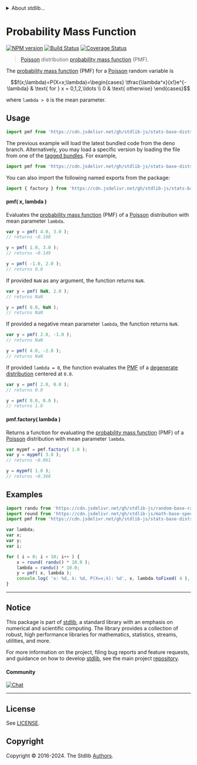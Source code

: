 <!--

@license Apache-2.0

Copyright (c) 2018 The Stdlib Authors.

Licensed under the Apache License, Version 2.0 (the "License");
you may not use this file except in compliance with the License.
You may obtain a copy of the License at

   http://www.apache.org/licenses/LICENSE-2.0

Unless required by applicable law or agreed to in writing, software
distributed under the License is distributed on an "AS IS" BASIS,
WITHOUT WARRANTIES OR CONDITIONS OF ANY KIND, either express or implied.
See the License for the specific language governing permissions and
limitations under the License.

-->


<details>
  <summary>
    About stdlib...
  </summary>
  <p>We believe in a future in which the web is a preferred environment for numerical computation. To help realize this future, we've built stdlib. stdlib is a standard library, with an emphasis on numerical and scientific computation, written in JavaScript (and C) for execution in browsers and in Node.js.</p>
  <p>The library is fully decomposable, being architected in such a way that you can swap out and mix and match APIs and functionality to cater to your exact preferences and use cases.</p>
  <p>When you use stdlib, you can be absolutely certain that you are using the most thorough, rigorous, well-written, studied, documented, tested, measured, and high-quality code out there.</p>
  <p>To join us in bringing numerical computing to the web, get started by checking us out on <a href="https://github.com/stdlib-js/stdlib">GitHub</a>, and please consider <a href="https://opencollective.com/stdlib">financially supporting stdlib</a>. We greatly appreciate your continued support!</p>
</details>

# Probability Mass Function

[![NPM version][npm-image]][npm-url] [![Build Status][test-image]][test-url] [![Coverage Status][coverage-image]][coverage-url] <!-- [![dependencies][dependencies-image]][dependencies-url] -->

> [Poisson][poisson-distribution] distribution [probability mass function][pmf] (PMF).

<section class="intro">

The [probability mass function][pmf] (PMF) for a [Poisson][poisson-distribution] random variable is

<!-- <equation class="equation" label="eq:poisson_pmf" align="center" raw="f(x;\lambda)=P(X=x;\lambda)=\begin{cases} \tfrac{\lambda^x}{x!}e^{-\lambda} & \text{ for } x = 0,1,2,\ldots \\ 0 & \text{ otherwise} \end{cases}" alt="Probability mass function (PMF) for a Poisson distribution."> -->

```math
f(x;\lambda)=P(X=x;\lambda)=\begin{cases} \tfrac{\lambda^x}{x!}e^{-\lambda} & \text{ for } x = 0,1,2,\ldots \\ 0 & \text{ otherwise} \end{cases}
```

<!-- <div class="equation" align="center" data-raw-text="f(x;\lambda)=P(X=x;\lambda)=\begin{cases} \tfrac{\lambda^x}{x!}e^{-\lambda} &amp; \text{ for } x = 0,1,2,\ldots \\ 0 &amp; \text{ otherwise} \end{cases}" data-equation="eq:poisson_pmf">
    <img src="https://cdn.jsdelivr.net/gh/stdlib-js/stdlib@51534079fef45e990850102147e8945fb023d1d0/lib/node_modules/@stdlib/stats/base/dists/poisson/pmf/docs/img/equation_poisson_pmf.svg" alt="Probability mass function (PMF) for a Poisson distribution.">
    <br>
</div> -->

<!-- </equation> -->

where `lambda > 0` is the mean parameter.

</section>

<!-- /.intro -->



<section class="usage">

## Usage

```javascript
import pmf from 'https://cdn.jsdelivr.net/gh/stdlib-js/stats-base-dists-poisson-pmf@deno/mod.js';
```
The previous example will load the latest bundled code from the deno branch. Alternatively, you may load a specific version by loading the file from one of the [tagged bundles](https://github.com/stdlib-js/stats-base-dists-poisson-pmf/tags). For example,

```javascript
import pmf from 'https://cdn.jsdelivr.net/gh/stdlib-js/stats-base-dists-poisson-pmf@v0.2.0-deno/mod.js';
```

You can also import the following named exports from the package:

```javascript
import { factory } from 'https://cdn.jsdelivr.net/gh/stdlib-js/stats-base-dists-poisson-pmf@deno/mod.js';
```

#### pmf( x, lambda )

Evaluates the [probability mass function][pmf] (PMF) of a [Poisson][poisson-distribution] distribution with mean parameter `lambda`.

```javascript
var y = pmf( 4.0, 3.0 );
// returns ~0.168

y = pmf( 1.0, 3.0 );
// returns ~0.149

y = pmf( -1.0, 2.0 );
// returns 0.0
```

If provided `NaN` as any argument, the function returns `NaN`.

```javascript
var y = pmf( NaN, 2.0 );
// returns NaN

y = pmf( 0.0, NaN );
// returns NaN
```

If provided a negative mean parameter `lambda`, the function returns `NaN`.

```javascript
var y = pmf( 2.0, -1.0 );
// returns NaN

y = pmf( 4.0, -2.0 );
// returns NaN
```

If provided `lambda = 0`, the function evaluates the [PMF][pmf] of a [degenerate distribution][degenerate-distribution] centered at `0.0`.

```javascript
var y = pmf( 2.0, 0.0 );
// returns 0.0

y = pmf( 0.0, 0.0 );
// returns 1.0
```

#### pmf.factory( lambda )

Returns a function for evaluating the [probability mass function][pmf] (PMF) of a [Poisson][poisson-distribution] distribution with mean parameter `lambda`.

```javascript
var mypmf = pmf.factory( 1.0 );
var y = mypmf( 3.0 );
// returns ~0.061

y = mypmf( 1.0 );
// returns ~0.368
```

</section>

<!-- /.usage -->

<section class="examples">

## Examples

<!-- eslint no-undef: "error" -->

```javascript
import randu from 'https://cdn.jsdelivr.net/gh/stdlib-js/random-base-randu@deno/mod.js';
import round from 'https://cdn.jsdelivr.net/gh/stdlib-js/math-base-special-round@deno/mod.js';
import pmf from 'https://cdn.jsdelivr.net/gh/stdlib-js/stats-base-dists-poisson-pmf@deno/mod.js';

var lambda;
var x;
var y;
var i;

for ( i = 0; i < 10; i++ ) {
    x = round( randu() * 10.0 );
    lambda = randu() * 10.0;
    y = pmf( x, lambda );
    console.log( 'x: %d, λ: %d, P(X=x;λ): %d', x, lambda.toFixed( 4 ), y.toFixed( 4 ) );
}
```

</section>

<!-- /.examples -->

<!-- Section for related `stdlib` packages. Do not manually edit this section, as it is automatically populated. -->

<section class="related">

</section>

<!-- /.related -->

<!-- Section for all links. Make sure to keep an empty line after the `section` element and another before the `/section` close. -->


<section class="main-repo" >

* * *

## Notice

This package is part of [stdlib][stdlib], a standard library with an emphasis on numerical and scientific computing. The library provides a collection of robust, high performance libraries for mathematics, statistics, streams, utilities, and more.

For more information on the project, filing bug reports and feature requests, and guidance on how to develop [stdlib][stdlib], see the main project [repository][stdlib].

#### Community

[![Chat][chat-image]][chat-url]

---

## License

See [LICENSE][stdlib-license].


## Copyright

Copyright &copy; 2016-2024. The Stdlib [Authors][stdlib-authors].

</section>

<!-- /.stdlib -->

<!-- Section for all links. Make sure to keep an empty line after the `section` element and another before the `/section` close. -->

<section class="links">

[npm-image]: http://img.shields.io/npm/v/@stdlib/stats-base-dists-poisson-pmf.svg
[npm-url]: https://npmjs.org/package/@stdlib/stats-base-dists-poisson-pmf

[test-image]: https://github.com/stdlib-js/stats-base-dists-poisson-pmf/actions/workflows/test.yml/badge.svg?branch=v0.2.0
[test-url]: https://github.com/stdlib-js/stats-base-dists-poisson-pmf/actions/workflows/test.yml?query=branch:v0.2.0

[coverage-image]: https://img.shields.io/codecov/c/github/stdlib-js/stats-base-dists-poisson-pmf/main.svg
[coverage-url]: https://codecov.io/github/stdlib-js/stats-base-dists-poisson-pmf?branch=main

<!--

[dependencies-image]: https://img.shields.io/david/stdlib-js/stats-base-dists-poisson-pmf.svg
[dependencies-url]: https://david-dm.org/stdlib-js/stats-base-dists-poisson-pmf/main

-->

[chat-image]: https://img.shields.io/gitter/room/stdlib-js/stdlib.svg
[chat-url]: https://app.gitter.im/#/room/#stdlib-js_stdlib:gitter.im

[stdlib]: https://github.com/stdlib-js/stdlib

[stdlib-authors]: https://github.com/stdlib-js/stdlib/graphs/contributors

[umd]: https://github.com/umdjs/umd
[es-module]: https://developer.mozilla.org/en-US/docs/Web/JavaScript/Guide/Modules

[deno-url]: https://github.com/stdlib-js/stats-base-dists-poisson-pmf/tree/deno
[deno-readme]: https://github.com/stdlib-js/stats-base-dists-poisson-pmf/blob/deno/README.md
[umd-url]: https://github.com/stdlib-js/stats-base-dists-poisson-pmf/tree/umd
[umd-readme]: https://github.com/stdlib-js/stats-base-dists-poisson-pmf/blob/umd/README.md
[esm-url]: https://github.com/stdlib-js/stats-base-dists-poisson-pmf/tree/esm
[esm-readme]: https://github.com/stdlib-js/stats-base-dists-poisson-pmf/blob/esm/README.md
[branches-url]: https://github.com/stdlib-js/stats-base-dists-poisson-pmf/blob/main/branches.md

[stdlib-license]: https://raw.githubusercontent.com/stdlib-js/stats-base-dists-poisson-pmf/main/LICENSE

[degenerate-distribution]: https://en.wikipedia.org/wiki/Degenerate_distribution

[poisson-distribution]: https://en.wikipedia.org/wiki/Poisson_distribution

[pmf]: https://en.wikipedia.org/wiki/Probability_mass_function

</section>

<!-- /.links -->
